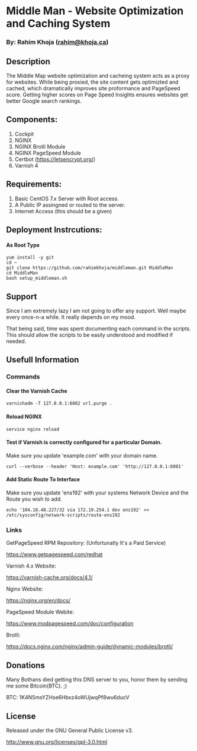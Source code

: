 # Middle Man - Website Optimization and Caching System
### By: Rahim Khoja (rahim@khoja.ca)

## Description

The Middle Map website optimization and cacheing system acts as a proxy for websites. While being proxied, the site content gets optimizted and cached, which dramatically improves site proformance and PageSpeed score. Getting higher scores on Page Speed Insights ensures websites get better Google search rankings. 


## Components:

1.  Cockpit
2.  NGINX 
3.  NGINX Brotli Module
4.  NGINX PageSpeed Module
5.	Certbot (https://letsencrypt.org/)
6.  Varnish 4  


## Requirements:

1.  Basic CentOS 7.x Server with Root access. 
2.  A Public IP assingned or routed to the server.
3.  Internet Access (this should be a given)


## Deployment Instrcutions:

#### As Root Type
```
yum install -y git
cd ~
git clone https://github.com/rahimkhoja/middleman.git MiddleMan
cd MiddleMan
bash setup_middleman.sh

```

## Support

Since I am extremely lazy I am not going to offer any support. Well maybe every once-n-a while. It really depends on my mood. 

That being said, time was spent documenting each command in the scripts. This should allow the scripts to be easily understood and modified if needed. 


## Usefull Information

### Commands 

#### Clear the Varnish Cache 

```
varnishadm -T 127.0.0.1:6082 url.purge .
```

#### Reload NGINX

```
service nginx reload
```

#### Test if Varnish is correctly configured for a particular Domain.

Make sure you update 'example.com' with your domain name.
```
curl --verbose --header 'Host: example.com' 'http://127.0.0.1:6081'

```

#### Add Static Route To Interface

Make sure you update 'ens192' with your systems Network Device and the Route you wish to add.  
```
echo '104.18.48.227/32 via 172.19.254.1 dev ens192' >>
/etc/sysconfig/network-scripts/route-ens192
```

### Links
GetPageSpeed RPM Repository: (Unfortunatly It's a Paid Service)

https://www.getpagespeed.com/redhat

Varnish 4.x Website:

https://varnish-cache.org/docs/4.1/

Nginx Website:

https://nginx.org/en/docs/

PageSpeed Module Webite:

https://www.modpagespeed.com/doc/configuration

Brotli:

https://docs.nginx.com/nginx/admin-guide/dynamic-modules/brotli/


## Donations
Many Bothans died getting this DNS server to you, honor them by sending me some Bitcoin(BTC). ;)

BTC: 1K4N5msYZHse6Hbxz4oWUjwqPf8wu6ducV


## License
Released under the GNU General Public License v3. 

http://www.gnu.org/licenses/gpl-3.0.html
